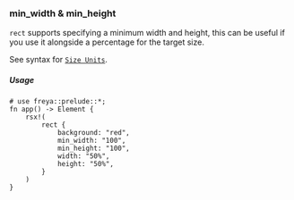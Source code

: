 ### min_width & min_height

`rect` supports specifying a minimum width and height, this can be useful if you use it alongside a percentage for the target size.

See syntax for [`Size Units`](crate::_docs::size_unit).

##### Usage

```rust, no_run
# use freya::prelude::*;
fn app() -> Element {
    rsx!(
        rect {
            background: "red",
            min_width: "100",
            min_height: "100",
            width: "50%",
            height: "50%",
        }
    )
}
```
